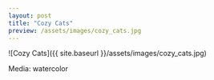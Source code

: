 ```yaml
---
layout: post
title: "Cozy Cats"
preview: /assets/images/cozy_cats.jpg
---
```

![Cozy Cats]({{ site.baseurl }}/assets/images/cozy_cats.jpg)

Media: watercolor


